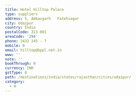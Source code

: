 ```yaml
---
title: Hotel Hilltop Palace
type: suppliers
address: 5, Ambavgarh   Fatehsagar
city: Udaipur
country: India
postalCode: 313 001
areaCode: '294'
phone: 2432 245 - 7
mobile: 0
email: hilltop@bppl.net.in
www: ''
note: ''
bookThrough: 0
currency: INR
gstType: 0
path: /destinations/india/states/rajasthan/cities/udaipur/
category:
  - H
---
```


